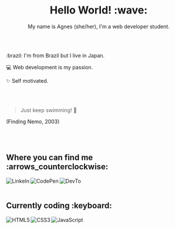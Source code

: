 <h1 align="center"> Hello World! :wave:</h1>

<p align="center">My name is Agnes (she/her), I'm a web developer student.</p>
<br />
<br />
<p>:brazil: I'm from Brazil but I live in Japan.</p>
<p>💻 Web development is my passion.</p>
<p>✨ Self motivated.</p>
<br />
<br />

<blockquote>Just keep swimming! 🐠</blockquote> 
<p>(Finding Nemo, 2003)</p>

<br />
<br />

<h2>Where you can find me :arrows_counterclockwise:	</h2> 

[<img align="left" alt="LinkeIn" src="https://img.shields.io/badge/LinkedIn-0077B5?style=for-the-badge&logo=linkedin&logoColor=white" />][linkedin]
[<img align="left" alt="CodePen" src="https://img.shields.io/badge/Codepen-000000?style=for-the-badge&logo=codepen&logoColor=white" />][codepen]
[<img align="left" alt="DevTo" src="https://img.shields.io/badge/dev.to-0A0A0A?style=for-the-badge&logo=dev.to&logoColor=white" />][devto]

<br />
<br />

<h2>Currently coding :keyboard:</h2>

<img align="left" alt="HTML5" src="https://img.shields.io/badge/html5-%23E34F26.svg?&style=for-the-badge&logo=html5&logoColor=white"/>
<img align="left" alt="CSS3" src="https://img.shields.io/badge/css3-%231572B6.svg?&style=for-the-badge&logo=css3&logoColor=white"/> 
<img align="left" alt="JavaScript" src="https://img.shields.io/badge/javascript-%23323330.svg?&style=for-the-badge&logo=javascript&logoColor=%23F7DF1E"/>


[linkedin]: https://br.linkedin.com/in/agnes-midori-hirata-43451967
[codepen]: https://codepen.io/agnesmidori
[devto]: https://dev.to/agnesmidori
